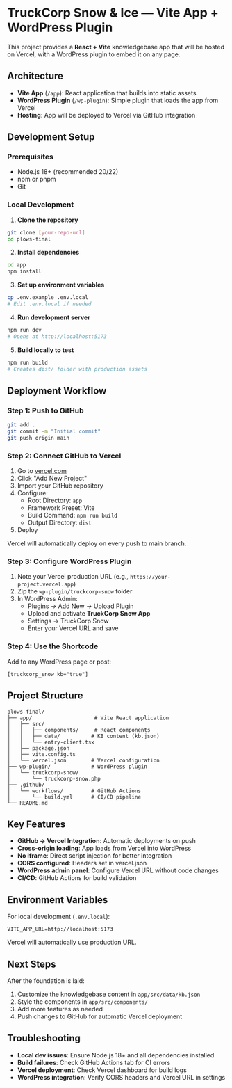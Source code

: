 # TruckCorp Snow & Ice — Vite App + WordPress Plugin

This project provides a **React + Vite** knowledgebase app that will be hosted on Vercel, with a WordPress plugin to embed it on any page.

## Architecture

- **Vite App** (`/app`): React application that builds into static assets
- **WordPress Plugin** (`/wp-plugin`): Simple plugin that loads the app from Vercel
- **Hosting**: App will be deployed to Vercel via GitHub integration

## Development Setup

### Prerequisites
- Node.js 18+ (recommended 20/22)
- npm or pnpm
- Git

### Local Development

1. **Clone the repository**
```bash
git clone [your-repo-url]
cd plows-final
```

2. **Install dependencies**
```bash
cd app
npm install
```

3. **Set up environment variables**
```bash
cp .env.example .env.local
# Edit .env.local if needed
```

4. **Run development server**
```bash
npm run dev
# Opens at http://localhost:5173
```

5. **Build locally to test**
```bash
npm run build
# Creates dist/ folder with production assets
```

## Deployment Workflow

### Step 1: Push to GitHub

```bash
git add .
git commit -m "Initial commit"
git push origin main
```

### Step 2: Connect GitHub to Vercel

1. Go to [vercel.com](https://vercel.com)
2. Click "Add New Project"
3. Import your GitHub repository
4. Configure:
   - Root Directory: `app`
   - Framework Preset: Vite
   - Build Command: `npm run build`
   - Output Directory: `dist`
5. Deploy

Vercel will automatically deploy on every push to main branch.

### Step 3: Configure WordPress Plugin

1. Note your Vercel production URL (e.g., `https://your-project.vercel.app`)
2. Zip the `wp-plugin/truckcorp-snow` folder
3. In WordPress Admin:
   - Plugins → Add New → Upload Plugin
   - Upload and activate **TruckCorp Snow App**
   - Settings → TruckCorp Snow
   - Enter your Vercel URL and save

### Step 4: Use the Shortcode

Add to any WordPress page or post:
```
[truckcorp_snow kb="true"]
```

## Project Structure

```
plows-final/
├── app/                    # Vite React application
│   ├── src/
│   │   ├── components/     # React components
│   │   ├── data/          # KB content (kb.json)
│   │   └── entry-client.tsx
│   ├── package.json
│   ├── vite.config.ts
│   └── vercel.json        # Vercel configuration
├── wp-plugin/             # WordPress plugin
│   └── truckcorp-snow/
│       └── truckcorp-snow.php
├── .github/
│   └── workflows/         # GitHub Actions
│       └── build.yml      # CI/CD pipeline
└── README.md
```

## Key Features

- **GitHub → Vercel Integration**: Automatic deployments on push
- **Cross-origin loading**: App loads from Vercel into WordPress
- **No iframe**: Direct script injection for better integration
- **CORS configured**: Headers set in vercel.json
- **WordPress admin panel**: Configure Vercel URL without code changes
- **CI/CD**: GitHub Actions for build validation

## Environment Variables

For local development (`.env.local`):
```
VITE_APP_URL=http://localhost:5173
```

Vercel will automatically use production URL.

## Next Steps

After the foundation is laid:
1. Customize the knowledgebase content in `app/src/data/kb.json`
2. Style the components in `app/src/components/`
3. Add more features as needed
4. Push changes to GitHub for automatic Vercel deployment

## Troubleshooting

- **Local dev issues**: Ensure Node.js 18+ and all dependencies installed
- **Build failures**: Check GitHub Actions tab for CI errors
- **Vercel deployment**: Check Vercel dashboard for build logs
- **WordPress integration**: Verify CORS headers and Vercel URL in settings
